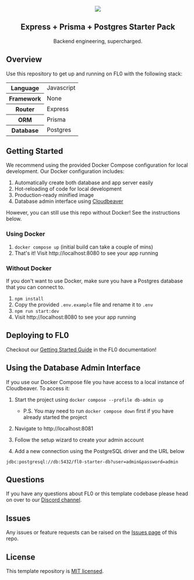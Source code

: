 <p align="center">
  <a href="https://fl0.com/" target="blank">
    <img src="https://user-images.githubusercontent.com/88681427/217122968-e6132cad-1944-4ebe-9ec1-105af6a18c4f.png">
  </a>
</p>

<h2 align="center">Express + Prisma + Postgres Starter Pack</h2>
<p align="center">Backend engineering, supercharged.</p>

## Overview

Use this repository to get up and running on FL0 with the following stack:

<table>
<tr>
  <th>Language</th>
  <td>Javascript</td>
</tr>
<tr>
  <th>Framework</th>
  <td>None</td>
</tr>
<tr>
  <th>Router</th>
  <td>Express</td>
</tr>
<tr>
  <th>ORM</th>
  <td>Prisma</td>
</tr>
<tr>
  <th>Database</th>
  <td>Postgres</td>
</tr>
</table>

## Getting Started
We recommend using the provided Docker Compose configuration for local development. Our Docker configuration includes:
1. Automatically create both database and app server easily
2. Hot-reloading of code for local development
3. Production-ready minified image
4. Database admin interface using [Cloudbeaver](https://hub.docker.com/r/dbeaver/cloudbeaver)

However, you can still use this repo without Docker! See the instructions below.

### Using Docker
1. `docker compose up` (initial build can take a couple of mins)
2. That's it! Visit http://localhost:8080 to see your app running

### Without Docker
If you don't want to use Docker, make sure you have a Postgres database that you can connect to. 
1. `npm install`
2. Copy the provided `.env.example` file and rename it to `.env`
2. `npm run start:dev`
3. Visit http://localhost:8080 to see your app running

## Deploying to FL0
Checkout our [Getting Started Guide](https://docs.fl0.com) in the FL0 documentation!

## Using the Database Admin Interface
If you use our Docker Compose file you have access to a local instance of Cloudbeaver. To access it:

1. Start the project using `docker compose --profile db-admin up`
    - P.S. You may need to run `docker compose down` first if you have already started the project
    
2. Navigate to http://localhost:8081
3. Follow the setup wizard to create your admin account
4. Add a new connection using the PostgreSQL driver and the URL below

`jdbc:postgresql://db:5432/fl0-starter-db?user=admin&password=admin`

## Questions
If you have any questions about FL0 or this template codebase please head on over to our [Discord channel](https://discord.gg/AmmVTt9Jrw).

## Issues
Any issues or feature requests can be raised on the [Issues page](https://github.com/fl0zone/template-express-pg-prisma/issues) of this repo.

## License
This template repository is [MIT licensed](LICENSE).
